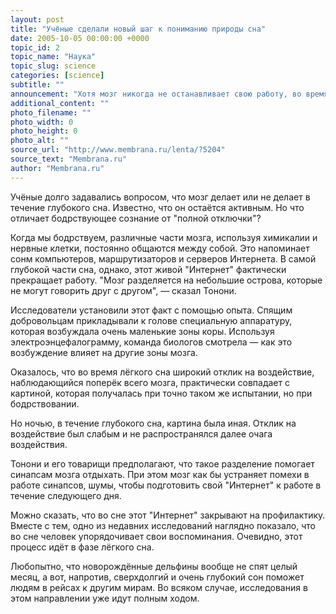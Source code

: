 ```yaml
---
layout: post
title: "Учёные сделали новый шаг к пониманию природы сна"
date: 2005-10-05 00:00:00 +0000
topic_id: 2
topic_name: "Наука"
topic_slug: science
categories: [science]
subtitle: ""
announcement: "Хотя мозг никогда не останавливает свою работу, во время глубокого сна его различные части теряют связь друг с другом. Это установили Джулио Тонони (Giulio Tononi) и его коллеги из университета Висконсина (University of Wisconsin-Madison)."
additional_content: ""
photo_filename: ""
photo_width: 0
photo_height: 0
photo_alt: ""
source_url: "http://www.membrana.ru/lenta/?5204"
source_text: "Membrana.ru"
author: "Membrana.ru"
---
```

Учёные долго задавались вопросом, что мозг делает или не делает в течение глубокого сна. Известно, что он остаётся активным. Но что отличает бодрствующее сознание от "полной отключки"?

Когда мы бодрствуем, различные части мозга, используя химикалии и нервные клетки, постоянно общаются между собой. Это напоминает сонм компьютеров, маршрутизаторов и серверов Интернета. В самой глубокой части сна, однако, этот живой "Интернет" фактически прекращает работу. "Мозг разделяется на небольшие острова, которые не могут говорить друг с другом", — сказал Тонони.

Исследователи установили этот факт с помощью опыта. Спящим добровольцам прикладывали к голове специальную аппаратуру, которая возбуждала очень маленькие зоны коры. Используя электроэнцефалограмму, команда биологов смотрела — как это возбуждение влияет на другие зоны мозга.

Оказалось, что во время лёгкого сна широкий отклик на воздействие, наблюдающийся поперёк всего мозга, практически совпадает с картиной, которая получалась при точно таком же испытании, но при бодрствовании.

Но ночью, в течение глубокого сна, картина была иная. Отклик на воздействие был слабым и не распространялся далее очага воздействия.

Тонони и его товарищи предполагают, что такое разделение помогает синапсам мозга отдыхать. При этом мозг как бы устраняет помехи в работе синапсов, шумы, чтобы подготовить свой "Интернет" к работе в течение следующего дня.

Можно сказать, что во сне этот "Интернет" закрывают на профилактику. Вместе с тем, одно из недавних исследований наглядно показало, что во сне человек упорядочивает свои воспоминания. Очевидно, этот процесс идёт в фазе лёгкого сна.

Любопытно, что новорождённые дельфины вообще не спят целый месяц, а вот, напротив, сверхдолгий и очень глубокий сон поможет людям в рейсах к другим мирам. Во всяком случае, исследования в этом направлении уже идут полным ходом.
